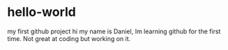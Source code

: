 # hello-world
my first github project
hi my name is Daniel, Im learning github for the first time. Not great at coding but working on it. 
